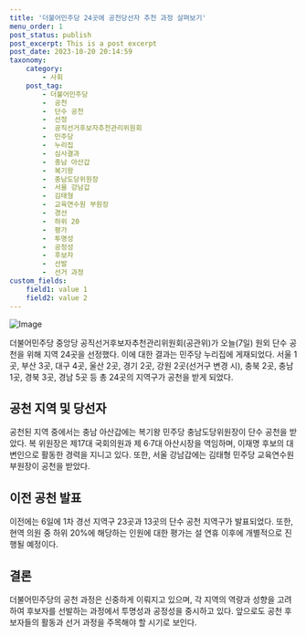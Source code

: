 ```yaml
---
title: '더불어민주당 24곳에 공천당선자 추천 과정 살펴보기'
menu_order: 1
post_status: publish
post_excerpt: This is a post excerpt
post_date: 2023-10-20 20:14:59
taxonomy:
    category:
        - 사회
    post_tag:
        - 더불어민주당
        -  공천
        -  단수 공천
        -  선정
        -  공직선거후보자추천관리위원회
        -  민주당
        -  누리집
        -  심사결과
        -  충남 아산갑
        -  복기왕
        -  충남도당위원장
        -  서울 강남갑
        -  김태형
        -  교육연수원 부원장
        -  경선
        -  하위 20
        -  평가
        -  투명성
        -  공정성
        -  후보자
        -  선발
        -  선거 과정
custom_fields:
    field1: value 1
    field2: value 2
---
```


![Image](https://imgnews.pstatic.net/image/659/2024/02/07/0000018683_001_20240207135505112.jpg?type=w647)


더불어민주당 중앙당 공직선거후보자추천관리위원회(공관위)가 오늘(7일) 원외 단수 공천을 위해 지역 24곳을 선정했다. 이에 대한 결과는 민주당 누리집에 게재되었다. 서울 1곳, 부산 3곳, 대구 4곳, 울산 2곳, 경기 2곳, 강원 2곳(선거구 변경 시), 충북 2곳, 충남 1곳, 경북 3곳, 경남 5곳 등 총 24곳의 지역구가 공천을 받게 되었다.

## 공천 지역 및 당선자
공천된 지역 중에서는 충남 아산갑에는 복기왕 민주당 충남도당위원장이 단수 공천을 받았다. 복 위원장은 제17대 국회의원과 제 6·7대 아산시장을 역임하며, 이재명 후보의 대변인으로 활동한 경력을 지니고 있다. 또한, 서울 강남갑에는 김태형 민주당 교육연수원 부원장이 공천을 받았다.

## 이전 공천 발표
이전에는 6일에 1차 경선 지역구 23곳과 13곳의 단수 공천 지역구가 발표되었다. 또한, 현역 의원 중 하위 20%에 해당하는 인원에 대한 평가는 설 연휴 이후에 개별적으로 진행될 예정이다.

## 결론
더불어민주당의 공천 과정은 신중하게 이뤄지고 있으며, 각 지역의 역량과 성향을 고려하여 후보자를 선발하는 과정에서 투명성과 공정성을 중시하고 있다. 앞으로도 공천 후보자들의 활동과 선거 과정을 주목해야 할 시기로 보인다.
